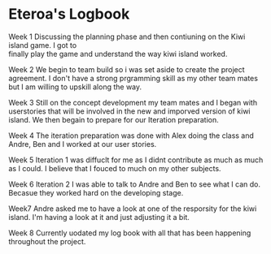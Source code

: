 # Eteroa's Logbook


Week 1 
Discussing the planning phase and then contiuning on the Kiwi island game. I got to  
finally play the game and understand the way kiwi island worked.

Week 2
We begin to team build so i was set aside to create the project agreement. I don't have 
a strong prgramming skill as my other team mates but I am willing to upskill along the 
way. 

Week 3
Still on the concept development my team mates and I began with userstories that will be 
involved in the new and imporved version of kiwi island. We then begain to prepare for 
our Iteration preparation.

Week 4
The iteration preparation was done with Alex doing the class and Andre, Ben and I worked 
at our user stories.

Week 5
Iteration 1 was diffuclt for me as I didnt contribute as much as much as I could. I believe that
I fouced to much on my other subjects. 

Week 6
Iteration 2 I was able to talk to Andre and Ben to see what I can do. Becasue they worked 
hard on the developing stage. 

Week7 
Andre asked me to have a look at one of the resporsity for the kiwi island. I'm having a look
at it and just adjusting it a bit.

Week 8 
Currently uodated my log book with all that has been happening throughout the project. 
